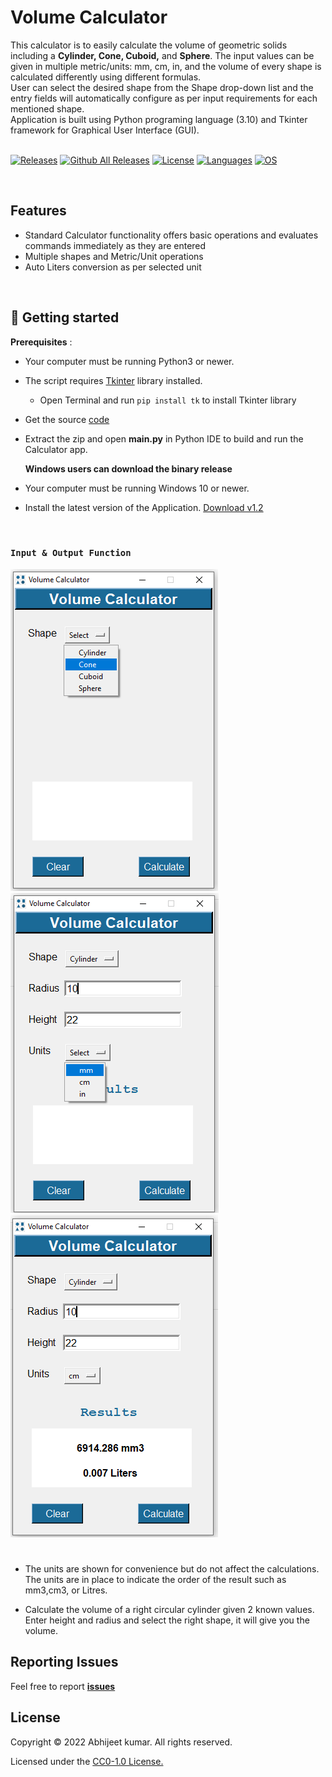 # Volume Calculator

 This calculator is to easily calculate the volume of geometric solids including a **Cylinder, Cone, Cuboid,** and **Sphere**.
 The input values can be given in multiple metric/units:  mm, cm, in, and the volume of every shape is calculated differently using different formulas.</br>
User can select the desired shape from the Shape drop-down list and the entry fields will automatically configure as per input requirements for each mentioned shape.</br>
Application is built using Python programing language (3.10) and Tkinter framework for Graphical User Interface (GUI).
</br>
</br>
<!-- Badge section -->

[![Releases](https://img.shields.io/badge/Github-Releases-blue)](https://github.com/Abhijeetbyte/Volume-Calculator/releases)
[![Github All Releases](https://img.shields.io/github/downloads/Abhijeetbyte/Volume-Calculator/total?label=Downloads)](https://github.com/Abhijeetbyte/Volume-Calculator/releases/download/Version1.2/VolumeCalculator_setup.exe)
[![License](https://img.shields.io/github/license/Abhijeetbyte/Volume-Calculator?label=License)](LICENSE)
[![Languages](https://img.shields.io/badge/Python-FFD43B?&logo=python&logoColor=blue)](main.py)
[![OS](https://img.shields.io/badge/Windows-0078D6?&logo=windows&logoColor=white)](README.md)

</br>

## Features
* Standard Calculator functionality offers basic operations and evaluates commands immediately as they are entered
* Multiple shapes and Metric/Unit operations
* Auto Liters conversion as per selected unit

</br>


## 🚀 Getting started


<b>Prerequisites</b> :

* Your computer must be running Python3 or newer.
* The script requires [Tkinter](https://docs.python.org/3/library/tkinter.html) library installed. </br>
   - Open Terminal and run `pip install tk` to install Tkinter library </br>
* Get the source [code](https://github.com/Abhijeetbyte/Volume-Calculator/archive/refs/heads/main.zip)

* Extract the zip and open <b> main.py</b> in Python IDE to build and run the Calculator app.</br>
 
  **Windows users can download the binary release**
  
* Your computer must be running Windows 10 or newer.
* Install the latest version of the Application. [Download v1.2](https://github.com/Abhijeetbyte/Volume-Calculator/releases/download/Version1.2/VolumeCalculator_setup.exe)
</br>


### `Input & Output Function`
![shape select](Images/shape-selection.png) ![units](Images/multiple-unit-selection.png)![cylinder](Images/cylinder.png)
#
* The units are shown for convenience but do not affect the calculations. The units  are in place to indicate the order of the result such as mm3,cm3, or Litres.

* Calculate the volume of a right circular cylinder given 2 known values.
  Enter height and radius and select the right shape, it will give you the volume.

## Reporting Issues

Feel free to report <b>[issues](https://github.com/Abhijeetbyte/Volume-Calculator/issues/new)</b>

## License

Copyright © 2022 Abhijeet kumar. All rights reserved.

Licensed under the [CC0-1.0 License.](LICENSE)
